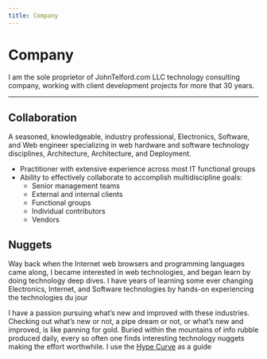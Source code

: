 ```yaml
---
title: Company
---
```



# Company

I am the sole proprietor of JohnTelford.com LLC technology consulting company, working with client  development projects for more that 30 years.

---

## Collaboration

A seasoned, knowledgeable, industry professional, Electronics, Software, and Web engineer specializing in web hardware and software technology disciplines, Architecture, Architecture, and Deployment.

- Practitioner with extensive experience across most IT functional groups
- Ability to effectively collaborate to accomplish multidiscipline goals:
    - Senior management teams
    - External and internal clients
    - Functional groups
    - Individual contributors
    - Vendors

## Nuggets
Way back when the Internet web browsers and programming languages came along, I became interested in web technologies, and began learn by doing technology deep dives. I have years of learning some ever changing Electronics, Internet, and Software technologies by hands-on experiencing the technologies du jour

I have a passion pursuing what’s new and improved with these industries. Checking out what’s new or not, a pipe dream or not, or what’s new and improved, is like panning for gold. Buried within the mountains of info rubble produced daily, every so often one finds interesting technology nuggets making the effort worthwhile. I use the [Hype Curve](hype_curve.md) as a guide

